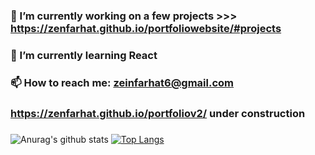 ### 🔭 I’m currently working on a few projects >>> https://zenfarhat.github.io/portfoliowebsite/#projects
### 🌱 I’m currently learning React
### 📫 How to reach me: zeinfarhat6@gmail.com
### https://zenfarhat.github.io/portfoliov2/ under construction
###
![Anurag's github stats](https://github-readme-stats.vercel.app/api?username=ZenFarhat&count_private=true)
[![Top Langs](https://github-readme-stats.vercel.app/api/top-langs/?username=ZenFarhat&layout=compact)](https://github.com/anuraghazra/github-readme-stats)

<!--
**ZenFarhat/ZenFarhat** is a ✨ _special_ ✨ repository because its `README.md` (this file) appears on your GitHub profile.

Here are some ideas to get you started:

